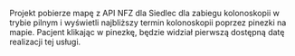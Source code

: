 <!-- Use this file to provide workspace-specific custom instructions to Copilot. For more details, visit https://code.visualstudio.com/docs/copilot/copilot-customization#_use-a-githubcopilotinstructionsmd-file -->

Projekt pobierze mapę z API NFZ dla Siedlec dla zabiegu kolonoskopii w trybie pilnym i wyświetli najbliższy termin kolonoskopii poprzez pinezki na mapie. Pacjent klikając w pinezkę, będzie widział pierwszą dostępną datę realizacji tej usługi.